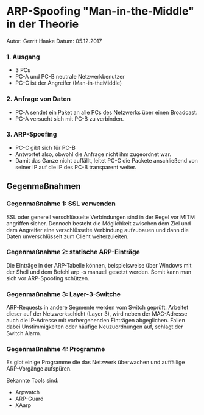 # ARP-Spoofing "Man-in-the-Middle" in der Theorie

Autor: Gerrit Haake
Datum: 05.12.2017

### 1. Ausgang

- 3 PCs
- PC-A und PC-B neutrale Netzwerkbenutzer
- PC-C ist der Angreifer (Man-in-theMiddle)

### 2. Anfrage von Daten

- PC-A sendet ein Paket an alle PCs des Netzwerks über einen Broadcast.
- PC-A versucht sich mit PC-B zu verbinden.

### 3. ARP-Spoofing

- PC-C gibt sich für PC-B
- Antwortet also, obwohl die Anfrage nicht ihm zugeordnet war.
- Damit das Ganze nicht auffällt, leitet PC-C die Packete anschließend von seiner IP auf die IP des PC-B transparent weiter.

## Gegenmaßnahmen

### Gegenmaßnahme 1: SSL verwenden

SSL oder generell verschlüsselte Verbindungen sind in der Regel vor MITM angriffen sicher. 
Dennoch besteht die Möglichkeit zwischen dem Ziel und dem Angreifer eine verschlüsselte Verbindung aufzubauen und dann die Daten unverschlüsselt zum Client weiterzuleiten.

### Gegenmaßnahme 2: statische ARP-Einträge

Die Einträge in der ARP-Tabelle können, beispielsweise über Windows mit der Shell und dem Befehl arp -s manuell gesetzt werden. Somit kann man sich vor ARP-Spoofing schützen.

### Gegenmaßnahme 3: Layer-3-Switche

ARP-Requests in andere Segmente werden vom Switch geprüft. Arbeitet dieser auf der Netzwerkschicht (Layer 3), wird neben der MAC-Adresse auch die IP-Adresse mit vorhergehenden Einträgen abgeglichen. Fallen dabei Unstimmigkeiten oder häufige Neuzuordnungen auf, schlagt der Switch Alarm.

### Gegenmaßnahme 4: Programme

Es gibt einige Programme die das Netzwerk überwachen und auffällige ARP-Vorgänge aufspüren.

Bekannte Tools sind:
- Arpwatch
- ARP-Guard
- XAarp
